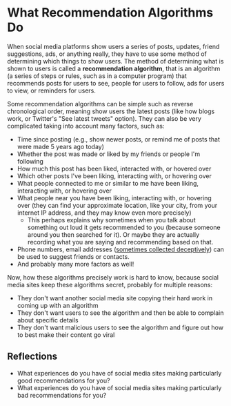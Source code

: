 # What Recommendation Algorithms Do

When social media platforms show users a series of posts, updates, friend suggestions, ads, or anything really, they have to use some method of determining which things to show users. The method of determining what is shown to users is called a __recommendation algorithm__, that is an algorithm (a series of steps or rules, such as in a computer program) that recommends posts for users to see, people for users to follow, ads for users to view, or reminders for users.

Some recommendation algorithms can be simple such as reverse chronological order, meaning show users the latest posts (like how blogs work, or Twitter's "See latest tweets" option). They can also be very complicated taking into account many factors, such as:
- Time since posting (e.g., show newer posts, or remind me of posts that were made 5 years ago today)
- Whether the post was made or liked by my friends or people I'm following
- How much this post has been liked, interacted with, or hovered over
- Which other posts I've been liking, interacting with, or hovering over
- What people connected to me or similar to me have been liking, interacting with, or hovering over
- What people near you have been liking, interacting with, or hovering over (they can find your approximate location, like your city, from your internet IP address, and they may know even more precisely)
  - This perhaps explains why sometimes when you talk about something out loud it gets recommended to you (because someone around you then searched for it). Or maybe they are actually recording what you are saying and recommending based on that.
- Phone numbers, email addresses ([sometimes collected deceptively](https://techcrunch.com/2019/03/03/facebook-phone-number-look-up/)) can be used to suggest friends or contacts.
- And probably many more factors as well!

Now, how these algorithms precisely work is hard to know, because social media sites keep these algorithms secret, probably for multiple reasons:
- They don't want another social media site copying their hard work in coming up with an algorithm
- They don't want users to see the algorithm and then be able to complain about specific details
- They don't want malicious users to see the algorithm and figure out how to best make their content go viral

## Reflections
- What experiences do you have of social media sites making particularly good recommendations for you?
- What experiences do you have of social media sites making particularly bad recommendations for you?
